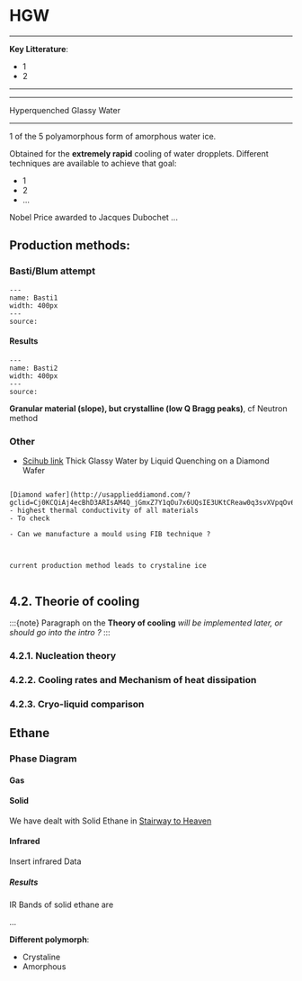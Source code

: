 # HGW

***
**Key Litterature**:
- 1
- 2
***

***
Hyperquenched Glassy Water

***

1 of the 5 polyamorphous form of amorphous water ice.

Obtained for the **extremely rapid** cooling of water dropplets. Different techniques are available to achieve that goal:
- 1
- 2
- ...

Nobel Price awarded to Jacques Dubochet ...

## Production methods:

### Basti/Blum attempt



```{figure} Docs/Bastimethode.png
---
name: Basti1
width: 400px
---
source: 
```

#### Results

```{figure} Docs/SabISISplot.png
---
name: Basti2
width: 400px
---
source: 
```

**Granular material (slope), but crystalline (low Q Bragg peaks)**, cf Neutron method


###  Other


- [Scihub link](https://sci-hub.ru/10.1021/jp012868x) Thick Glassy Water by Liquid Quenching on a Diamond Wafer



```{admonition} Question Giulia

[Diamond wafer](http://usapplieddiamond.com/?gclid=Cj0KCQiAj4ecBhD3ARIsAM4Q_jGmxZ7Y1qOu7x6UQsIE3UKtCReaw0q3svXVpqOv6eS_rKw3O2fCvkoaAn9eEALw_wcB) - highest thermal conductivity of all materials
- To check

- Can we manufacture a mould using FIB technique ? 


```


```{note}

current production method leads to crystaline ice


```

## 4.2. Theorie of cooling

:::{note}
Paragraph on the **Theory of cooling** _will be implemented later, or should go into the intro ?_
:::

### 4.2.1. Nucleation theory

### 4.2.2. Cooling rates and Mechanism of heat dissipation

### 4.2.3. Cryo-liquid comparison

## Ethane

### Phase Diagram

#### Gas 


#### Solid 

We have dealt with Solid Ethane in [Stairway to Heaven]()

#### Infrared

Insert infrared Data

##### Results

IR Bands of solid ethane are 

...

**Different polymorph**: 
- Crystaline
- Amorphous
